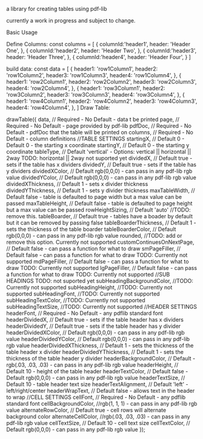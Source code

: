 a library for creating tables using pdf-lib 

currently a work in progress and subject to change.

Basic Usage

Define Columns:
    const columns = [
        {
            columnId:'header1',
            header: 'Header One',
        },
        {
            columnId:'header2',
            header: 'Header Two',
        },
        {
            columnId:'header3',
            header: 'Header Three',
        },
        {
            columnId:'header4',
            header: 'Header Four',
        }
    ]

build data:
    const data = [
        {
            header1: 'row1Column1',
            header2: 'row1Column2',
            header3: 'row1Column3',
            header4: 'row1Column4',
        },
        {
            header1: 'row2Column1',
            header2: 'row2Column2',
            header3: 'row2Column3',
            header4: 'row2Column4',
        },
        {
            header1: 'row3Column1',
            header2: 'row3Column2',
            header3: 'row3Column3',
            header4: 'row3Column4',
        },
        {
            header1: 'row4Column1',
            header2: 'row4Column2',
            header3: 'row4Column3',
            header4: 'row4Column4',
        },
    ]
Draw Table:

drawTable({
    data,                       // Required - No Default - data t be printed
    page,                       // Required - No Default - page provided by pdf-lib
    pdfDoc,                     // Required - No Default - pdfDoc that the table will be printed on
    columns,                    // Required - No Default - column definitions
    //TABLE SETTINGS
    startingX,                  // Default 0 - Default 0 - the starting x coordinate
    startingY,                  // Default 0 - the starting y coordinate
    tableType,                  // Default 'vertical' - Options: vertical || horizontal || 2way TODO: horizontal || 2way not suported yet
    dividedX,                   // Default true - sets if the table has x dividers
    dividedY,                   // Default true - sets if the table has y dividers
    dividedXColor,              // Default rgb(0,0,0) - can pass in any pdf-lib rgb value
    dividedYColor,              // Default rgb(0,0,0) - can pass in any pdf-lib rgb value
    dividedXThickness,          // Default 1 - sets x divider thickness
    dividedYThickness,          // Default 1 - sets y divider thickness
    maxTableWidth,              // Default false - table is defaulted to page width but a max value can be passed
    maxTableHeight,             // Default false - table is defaulted to page height but a max value can be passed
    rowHeightSizing,            // Default 'auto' //TODO: remove this.
    tableBoarder,               // Default true - tables have a boader by default but it can be removed by passing false
    tableBoarderThickness,      // Default 1 - sets the thickness of the table boarder
    tableBoarderColor,          // Default rgb(0,0,0) - can pass in any pdf-lib rgb value
    rounded,                    //TODO: add or remove this option. Currently not supported
    customContinuesOnNextPage,  // Default false - can pass a function for what to draw
    smPageFiller,               // Default false - can pass a function for what to draw TODO: Currently not supported
    mdPageFiller,               // Default false - can pass a function for what to draw TODO: Currently not supported
    lgPageFiller,               // Default false - can pass a function for what to draw TODO: Currently not supported
    //SUB HEADINGS TODO: not suported yet
    subHeadingBackgroundColor,  //TODO: Currently not supported
    subHeadingHeight,           //TODO: Currently not supported
    subHeadingFont,             //TODO: Currently not supported
    subHeadingTextColor,        //TODO: Currently not supported
    subHeadingTextSize,         //TODO: Currently not supported
    //HEADER SETTINGS
    headerFont,                 // Required -  No Default - any pdflib standard font
    headerDividedX,             // Default true - sets if the table header has x dividers
    headerDividedY,             // Default true - sets if the table header has y divider
    headerDividedXColor,        // Default rgb(0,0,0) - can pass in any pdf-lib rgb value
    headerDividedYColor,        // Default rgb(0,0,0) - can pass in any pdf-lib rgb value
    headerDividedXThickness,    // Default 1 - sets the thickness of the table header x divider
    headerDividedYThickness,    // Default 1 - sets the thickness of the table header y divider
    headerBackgroundColor,      // Default - rgb(.03, .03, .03) - can pass in any pdf-lib rgb value
    headerHeight,               // Default 10 - height of the table header
    headerTextColor,            // Default false -  Default rgb(0,0,0) - can pass in any pdf-lib rgb value
    headerTextSize,             // Default 10 - table header text size
    headerTextAlignment,        // Default 'left' - left/right/center 
    headerWrapText,             // Default false - allows text in the header to wrap
    //CELL SETTINGS
    cellFont,                   // Required -  No Default - any pdflib standard font
    cellBackgroundColor,        //rgb(1, 1, 1) - can pass in any pdf-lib rgb value
    alternateRowColor,          // Default true - cell rows will alternate background color
    alternateCellColor,         //rgb(.03, .03, .03) - can pass in any pdf-lib rgb value
    cellTextSize,               // Default 10 - cell text size
    cellTextColor,              // Default rgb(0,0,0) - can pass in any pdf-lib rgb value
});